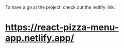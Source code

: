 To have a go at the project, check out the netlify link:
# https://react-pizza-menu-app.netlify.app/
